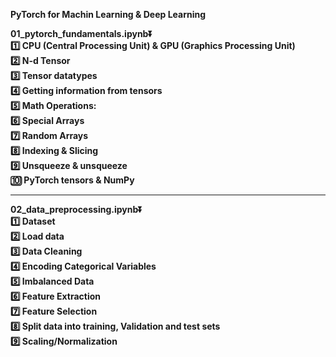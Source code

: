 **PyTorch for Machin Learning & Deep Learning**

**01_pytorch_fundamentals.ipynb⏬**<br/>
**1️⃣ CPU (Central Processing Unit) & GPU (Graphics Processing Unit)**<br/>
**2️⃣ N-d Tensor**<br/>
**3️⃣ Tensor datatypes**<br/>
**4️⃣ Getting information from tensors**<br/>
**5️⃣ Math Operations:**<br/>
**6️⃣ Special Arrays**<br/>
**7️⃣ Random Arrays**<br/>
**8️⃣ Indexing & Slicing**<br/>
**9️⃣ Unsqueeze & unsqueeze**<br/>
**🔟 PyTorch tensors & NumPy**

----

**02_data_preprocessing.ipynb⏬**<br/>
**1️⃣ Dataset**<br/> 
**2️⃣ Load data**<br/>
**3️⃣ Data Cleaning**<br/>
**4️⃣ Encoding Categorical Variables**<br/>
**5️⃣ Imbalanced Data**<br/>
**6️⃣ Feature Extraction**<br/>
**7️⃣ Feature Selection**<br/>
**8️⃣ Split data into training, Validation and test sets**<br/>
**9️⃣ Scaling/Normalization**<br/>